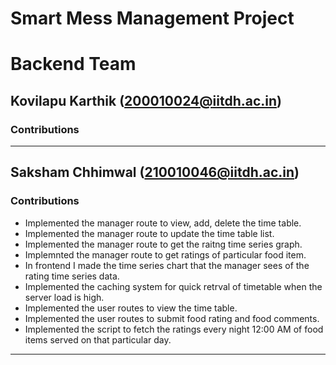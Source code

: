 # Smart Mess Management Project

# Backend Team

## Kovilapu Karthik (200010024@iitdh.ac.in)
### Contributions
    
---

## Saksham Chhimwal (210010046@iitdh.ac.in) 
### Contributions
- Implemented the manager route to view, add, delete the time table.
- Implemented the manager route to update the time table list.
- Implemented the manager route to get the raitng time series graph.
- Implemnted the manager route to get ratings of particular food item.
- In frontend I made the time series chart that the manager sees of the rating time series data.
- Implemented the caching system for quick retrval of timetable when the server load is high.
- Implemented the user routes to view the time table.
- Implemented the user routes to submit food rating and food comments.
- Implemented the script to fetch the ratings every night 12:00 AM of food items served on that particular day. 

---